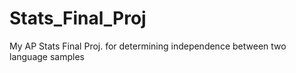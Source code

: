 # Stats_Final_Proj
My AP Stats Final Proj. for determining independence between two language samples
